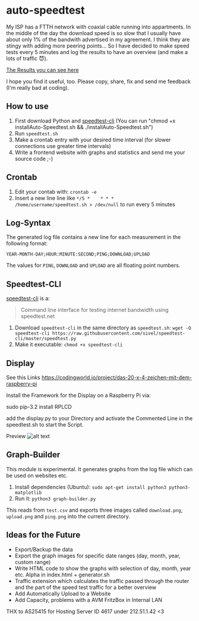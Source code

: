 auto-speedtest
==============
My ISP has a FTTH network with coaxial cable running into appartments. In the middle of the day the download speed is so slow that I usually have about only 1% of the bandwith advertised in my agreement. I think they are stingy with adding more peering points... So I have decided to make speed tests every 5 minutes and log the results to have an overview (and make a lots of traffic 😈).

[The Results you can see here](http://traffic.fabian-horst.com)

I hope you find it useful, too. Please copy, share, fix and send me feedback (I'm really bad at coding).

How to use
----------
1. First download Python and [speedtest-cli](#speedtest-cli) (You can run "chmod +x installAuto-Speedtest.sh && ./installAuto-Speedtest.sh")
2. Run `speedtest.sh` 
3. Make a crontab entry with your desired time interval (for slower connections use greater time intervals) 
4. Write a frontend website with graphs and statistics and send me your source code ;-)

Crontab
-------
1. Edit your contab with: `crontab -e`
2. Insert a new line line like `*/5 *    * * *   /home/username/speedtest.sh > /dev/null` to run every 5 minutes

Log-Syntax
----------
The generated log file contains a new line for each measurement in the following format:

	YEAR-MONTH-DAY;HOUR:MINUTE:SECOND;PING;DOWNLOAD;UPLOAD

The values for `PING`, `DOWNLOAD` and `UPLOAD` are all floating point numbers.

Speedtest-CLI<a name="speedtest-cli"></a>
-------------
[speedtest-cli](https://github.com/sivel/speedtest-cli/) is a:
> Command line interface for testing internet bandwidth using speedtest.net

1. Download `speedtest-cli` in the same directory as `speedtest.sh`:
   `wget -O speedtest-cli https://raw.githubusercontent.com/sivel/speedtest-cli/master/speedtest.py`
2. Make it executable: `chmod +x speedtest-cli`

Display
-------------
See this Links https://codingworld.io/project/das-20-x-4-zeichen-mit-dem-raspberry-pi

Install the Framework for the Display on a Raspberry Pi via:

sudo pip-3.2 install RPLCD

add the display.py to your Directory and activate the Commented Line in the speedtest.sh to start the Script.

Preview
![alt text](https://github.com/Wlanfr3ak/auto-speedtest/blob/master/DisplaySpeedtest.jpg)

Graph-Builder
-------------
This module is experimental.
It generates graphs from the log file which can be used on websites etc.

1. Install dependencies (Ubuntu): `sudo apt-get install python3 python3-matplotlib`
2. Run it: `python3 graph-builder.py`

This reads from `test.csv` and exports three images called `download.png`, `upload.png` and `ping.png` into the current directory.


Ideas for the Future
--------------------
* Export/Backup the data
* Export the graph images for specific date ranges (day, month, year, custom range)
* Write HTML code to show the graphs with selection of day, month, year etc. Alpha in index.html + generator.sh
* Traffic extension which calculates the traffic passed through the router and the part of the speed test traffic for a better overview
* Add Automatically Upload to a Website 
* Add Capacity, problems with a AVM FritzBox in Internal LAN


THX to AS25415 for Hosting Server ID 4617 under 212.51.1.42 <3

